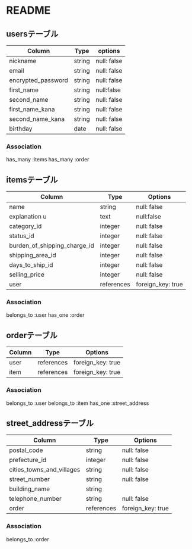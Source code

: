 # README

## usersテーブル
| Column           | Type   | options     | 
| ---------------- | ------ | ----------- | 
| nickname        | string | null: false | 
| email            | string | null: false | 
|encrypted_password| string | null: false | 
| first_name       | string | null:false  | 
| second_name      | string | null: false | 
| first_name_kana  | string | null: false | 
| second_name_kana | string | null: false | 
| birthday         | date   | null: false | 

### Association
has_many :items
has_many :order
 
## itemsテーブル
| Column                        | Type       | Options     | 
| --------------------------    | ---------- | ----------- | 
|      name                     | string     | null: false | 
|      explanation    u          | text       | null:false  | 
|      category_id              | integer    | null: false | 
|      status_id                | integer    | null: false | 
| burden_of_shipping_charge_id | integer    | null: false | 
| shipping_area_id              | integer    | null: false | 
| days_to_ship_id               | integer    | null: false | 
| selling_price                 | integer    | null: false | 
| user                          | references | foreign_key: true | 


### Association
belongs_to :user
has_one    :order

## orderテーブル
| Column        | Type       | Options           | 
| ------------- | ---------- | ----------------- | 
| user          | references | foreign_key: true | 
| item          | references | foreign_key: true | 
 
### Association
belongs_to :user
belongs_to :item
has_one    :street_address

## street_addressテーブル
| Column                    | Type    | Options     | 
| ------------------------- | ------  | ----------- | 
| postal_code               | string  | null: false | 
| prefecture_id             | integer | null: false | 
| cities_towns_and_villages | string  | null: false | 
| street_number             | string  | null: false | 
| building_name             | string  |             | 
| telephone_number          | string  | null: false | 
| order                     | references | foreign_key: true |
### Association
belongs_to :order